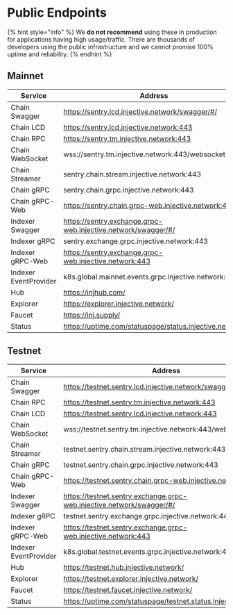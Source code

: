 # Public Endpoints

{% hint style="info" %}
We **do not recommend** using these in production for applications having high usage/traffic. There are thousands of developers using the public infrastructure and we cannot promise 100% uptime and reliability.
{% endhint %}

## Mainnet

| Service          			| Address                                                       |
| ---------------- | ------------------------------------------------------------- |
| Chain Swagger          | https://sentry.lcd.injective.network/swagger/#/               		 |
| Chain LCD              | https://sentry.lcd.injective.network:443                      |
| Chain RPC              | https://sentry.tm.injective.network:443                       |
| Chain WebSocket        | wss://sentry.tm.injective.network:443/websocket               |
| Chain Streamer     | sentry.chain.stream.injective.network:443                     		 |
| Chain gRPC             | sentry.chain.grpc.injective.network:443                       |
| Chain gRPC-Web         | https://sentry.chain.grpc-web.injective.network:443           |
| Indexer Swagger  | https://sentry.exchange.grpc-web.injective.network/swagger/#/ 		 |
| Indexer gRPC     | sentry.exchange.grpc.injective.network:443                 |
| Indexer gRPC-Web | https://sentry.exchange.grpc-web.injective.network:443     |
| Indexer EventProvider | k8s.global.mainnet.events.grpc.injective.network:443     |
| Hub              | https://injhub.com/                                |
| Explorer         | https://explorer.injective.network/                           |
| Faucet           | https://inj.supply/                                           |
| Status           | https://uptime.com/statuspage/status.injective.network                                           |

## Testnet

| Service          | Address                                                               |
| ---------------- | --------------------------------------------------------------------- |
| Chain Swagger          | https://testnet.sentry.lcd.injective.network/swagger/                 |
| Chain RPC              | https://testnet.sentry.tm.injective.network:443                       |
| Chain LCD              | https://testnet.sentry.lcd.injective.network:443                      |
| Chain WebSocket        | wss://testnet.sentry.tm.injective.network:443/websocket               |
| Chain Streamer     | testnet.sentry.chain.stream.injective.network:443                     |
| Chain gRPC             | testnet.sentry.chain.grpc.injective.network:443                       |
| Chain gRPC-Web         | https://testnet.sentry.chain.grpc-web.injective.network:443           |
| Indexer Swagger  | https://testnet.sentry.exchange.grpc-web.injective.network/swagger/#/ |
| Indexer gRPC     | testnet.sentry.exchange.grpc.injective.network:443                    |
| Indexer gRPC-Web | https://testnet.sentry.exchange.grpc-web.injective.network:443        |
| Indexer EventProvider | k8s.global.testnet.events.grpc.injective.network:443     |
| Hub              | https://testnet.hub.injective.network/                                |
| Explorer         | https://testnet.explorer.injective.network/                           |
| Faucet           | https://testnet.faucet.injective.network/                             |
| Status           | https://uptime.com/statuspage/testnet.status.injective.network                            |
